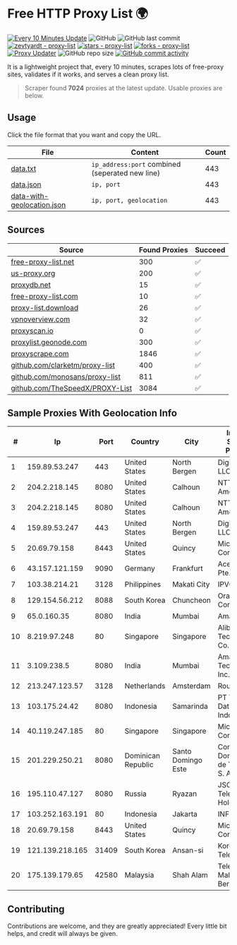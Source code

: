 
# Free HTTP Proxy List 🌍

[![Every 10 Minutes Update](https://github.com/mertguvencli/http-proxy-list/actions/workflows/main.yml/badge.svg?branch=main)](https://github.com/mertguvencli/http-proxy-list/actions/workflows/main.yml)
![GitHub](https://img.shields.io/github/license/mertguvencli/http-proxy-list)
![GitHub last commit](https://img.shields.io/github/last-commit/mertguvencli/http-proxy-list)
[![zevtyardt - proxy-list](https://img.shields.io/static/v1?label=zevtyardt&message=proxy-list&color=blue&logo=github)](https://github.com/zevtyardt/proxy-list "Go to GitHub repo")
[![stars - proxy-list](https://img.shields.io/github/stars/zevtyardt/proxy-list?style=social)](https://github.com/zevtyardt/proxy-list)
[![forks - proxy-list](https://img.shields.io/github/forks/zevtyardt/proxy-list?style=social)](https://github.com/zevtyardt/proxy-list)
[![Proxy Updater](https://github.com/zevtyardt/proxy-list/workflows/Proxy%20Updater/badge.svg)](https://github.com/zevtyardt/proxy-list/actions?query=workflow:"Proxy+Updater")
![GitHub repo size](https://img.shields.io/github/repo-size/zevtyardt/proxy-list)
[![GitHub commit activity](https://img.shields.io/github/commit-activity/m/zevtyardt/proxy-list?logo=commits)](https://github.com/zevtyardt/proxy-list/commits/main)

It is a lightweight project that, every 10 minutes, scrapes lots of free-proxy sites, validates if it works, and serves a clean proxy list.

> Scraper found **7024** proxies at the latest update. Usable proxies are below.

## Usage

Click the file format that you want and copy the URL.

|File|Content|Count|
|----|-------|-----|
|[data.txt](https://raw.githubusercontent.com/mertguvencli/http-proxy-list/main/proxy-list/data.txt)|`ip_address:port` combined (seperated new line)|443|
|[data.json](https://raw.githubusercontent.com/mertguvencli/http-proxy-list/main/proxy-list/data.json)|`ip, port`|443|
|[data-with-geolocation.json](https://raw.githubusercontent.com/mertguvencli/http-proxy-list/main/proxy-list/data-with-geolocation.json)|`ip, port, geolocation`|443|

## Sources

|Source|Found Proxies|Succeed|
|------|-------------|-------|
|[free-proxy-list.net](https://free-proxy-list.net)|300|✅|
|[us-proxy.org](https://www.us-proxy.org)|200|✅|
|[proxydb.net](http://proxydb.net)|15|✅|
|[free-proxy-list.com](https://free-proxy-list.com/?page=&port=&type%5B%5D=http&type%5B%5D=https&up_time=0&search=Search)|10|✅|
|[proxy-list.download](https://www.proxy-list.download/HTTP)|26|✅|
|[vpnoverview.com](https://vpnoverview.com/privacy/anonymous-browsing/free-proxy-servers)|32|✅|
|[proxyscan.io](https://www.proxyscan.io)|0|✅|
|[proxylist.geonode.com](https://proxylist.geonode.com/api/proxy-list?limit=300&page=1&sort_by=lastChecked&sort_type=desc&protocols=http,https)|300|✅|
|[proxyscrape.com](https://api.proxyscrape.com/v2/?request=displayproxies&protocol=http&timeout=10000&country=all&ssl=all&anonymity=all)|1846|✅|
|[github.com/clarketm/proxy-list](https://raw.githubusercontent.com/clarketm/proxy-list/master/proxy-list-raw.txt)|400|✅|
|[github.com/monosans/proxy-list](https://raw.githubusercontent.com/monosans/proxy-list/main/proxies/http.txt)|811|✅|
|[github.com/TheSpeedX/PROXY-List](https://raw.githubusercontent.com/TheSpeedX/PROXY-List/master/http.txt)|3084|✅|


## Sample Proxies With Geolocation Info

|#|Ip|Port|Country|City|Internet Service Provider|
|-|--|----|-------|----|-------------------------|
|1|159.89.53.247|443|United States|North Bergen|DigitalOcean, LLC|
|2|204.2.218.145|8080|United States|Calhoun|NTT America, Inc.|
|3|204.2.218.145|8080|United States|Calhoun|NTT America, Inc.|
|4|159.89.53.247|443|United States|North Bergen|DigitalOcean, LLC|
|5|20.69.79.158|8443|United States|Quincy|Microsoft Corporation|
|6|43.157.121.159|9090|Germany|Frankfurt|Aceville Pte.ltd|
|7|103.38.214.21|3128|Philippines|Makati City|IPVG|
|8|129.154.56.212|8088|South Korea|Chuncheon|Oracle Corporation|
|9|65.0.160.35|8080|India|Mumbai|Amazon.com|
|10|8.219.97.248|80|Singapore|Singapore|Alibaba (US) Technology Co., Ltd.|
|11|3.109.238.5|8080|India|Mumbai|Amazon Technologies Inc.|
|12|213.247.123.57|3128|Netherlands|Amsterdam|Routit BV|
|13|103.175.24.42|8080|Indonesia|Samarinda|PT Trisari Data Indonusa|
|14|40.119.247.185|80|Singapore|Singapore|Microsoft Corporation|
|15|201.229.250.21|8080|Dominican Republic|Santo Domingo Este|Compañía Dominicana de Teléfonos S. A.|
|16|195.110.47.127|8080|Russia|Ryazan|JSC "ER-Telecom Holding"|
|17|103.252.163.191|80|Indonesia|Jakarta|INFOMEDIA|
|18|20.69.79.158|8443|United States|Quincy|Microsoft Corporation|
|19|121.139.218.165|31409|South Korea|Ansan-si|Korea Telecom|
|20|175.139.179.65|42580|Malaysia|Shah Alam|Telekom Malaysia Berhad|



## Contributing

Contributions are welcome, and they are greatly appreciated! Every
little bit helps, and credit will always be given.

